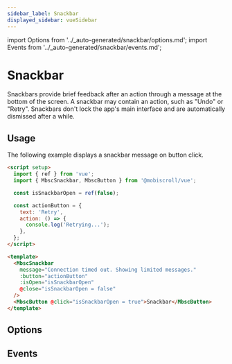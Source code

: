 ```yaml
---
sidebar_label: Snackbar
displayed_sidebar: vueSidebar
---
```


import Options from '../\_auto-generated/snackbar/options.md';
import Events from '../\_auto-generated/snackbar/events.md';

# Snackbar

Snackbars provide brief feedback after an action through a message at the bottom of the screen.
A snackbar may contain an action, such as "Undo" or "Retry".
Snackbars don't lock the app's main interface and are automatically dismissed after a while.

## Usage

The following example displays a snackbar message on button click.

```html
<script setup>
  import { ref } from 'vue';
  import { MbscSnackbar, MbscButton } from '@mobiscroll/vue';

  const isSnackbarOpen = ref(false);

  const actionButton = {
    text: 'Retry',
    action: () => {
      console.log('Retrying...');
    },
  };
</script>

<template>
  <MbscSnackbar
    message="Connection timed out. Showing limited messages."
    :button="actionButton"
    :isOpen="isSnackbarOpen"
    @close="isSnackbarOpen = false"
  />
  <MbscButton @click="isSnackbarOpen = true">Snackbar</MbscButton>
</template>
```

<div className="option-list">

## Options

<Options />

## Events

<Events />

</div>
